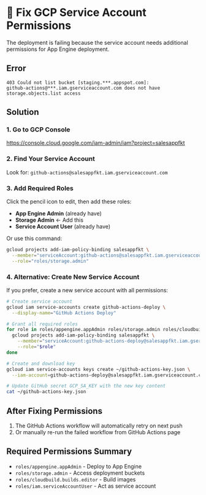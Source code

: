 # 🔧 Fix GCP Service Account Permissions

The deployment is failing because the service account needs additional permissions for App Engine deployment.

## Error
```
403 Could not list bucket [staging.***.appspot.com]: 
github-actions@***.iam.gserviceaccount.com does not have storage.objects.list access
```

## Solution

### 1. Go to GCP Console
https://console.cloud.google.com/iam-admin/iam?project=salesappfkt

### 2. Find Your Service Account
Look for: `github-actions@salesappfkt.iam.gserviceaccount.com`

### 3. Add Required Roles
Click the pencil icon to edit, then add these roles:
- **App Engine Admin** (already have)
- **Storage Admin** ← Add this
- **Service Account User** (already have)

Or use this command:
```bash
gcloud projects add-iam-policy-binding salesappfkt \
  --member="serviceAccount:github-actions@salesappfkt.iam.gserviceaccount.com" \
  --role="roles/storage.admin"
```

### 4. Alternative: Create New Service Account
If you prefer, create a new service account with all permissions:

```bash
# Create service account
gcloud iam service-accounts create github-actions-deploy \
  --display-name="GitHub Actions Deploy"

# Grant all required roles
for role in roles/appengine.appAdmin roles/storage.admin roles/cloudbuild.builds.editor roles/iam.serviceAccountUser; do
  gcloud projects add-iam-policy-binding salesappfkt \
    --member="serviceAccount:github-actions-deploy@salesappfkt.iam.gserviceaccount.com" \
    --role="$role"
done

# Create and download key
gcloud iam service-accounts keys create ~/github-actions-key.json \
  --iam-account=github-actions-deploy@salesappfkt.iam.gserviceaccount.com

# Update GitHub secret GCP_SA_KEY with the new key content
cat ~/github-actions-key.json
```

## After Fixing Permissions

1. The GitHub Actions workflow will automatically retry on next push
2. Or manually re-run the failed workflow from GitHub Actions page

## Required Permissions Summary
- `roles/appengine.appAdmin` - Deploy to App Engine
- `roles/storage.admin` - Access deployment buckets
- `roles/cloudbuild.builds.editor` - Build images
- `roles/iam.serviceAccountUser` - Act as service account